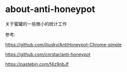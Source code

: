# about-anti-honeypot
关于蜜罐的一些微小的统计工作

参考:

https://github.com/iiiusky/AntiHoneypot-Chrome-simple

https://github.com/cnrstar/anti-honeypot

https://pastebin.com/f4z9nbJf
